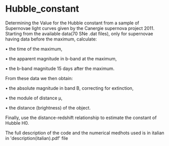 # Hubble_constant
Determining the Value for the Hubble constant from a sample of Supernovae light curves given by the Canergie supernova project 2011.
Starting from the available data(70 SNe .dat files), only for supernovae having data before the maximum, calculate:

• the time of the maximum,

• the apparent magnitude in b-band at the maximum,

• the b-band magnitude 15 days after the maximum.

From these data we then obtain:

• the absolute magnitude in band B, correcting for extinction,

• the module of distance μ,

• the distance (brightness) of the object.

Finally, use the distance-redshift relationship to estimate the constant of Hubble H0.

The full description of the code and the numerical medhots used is in italian in 'description(italian).pdf' file
